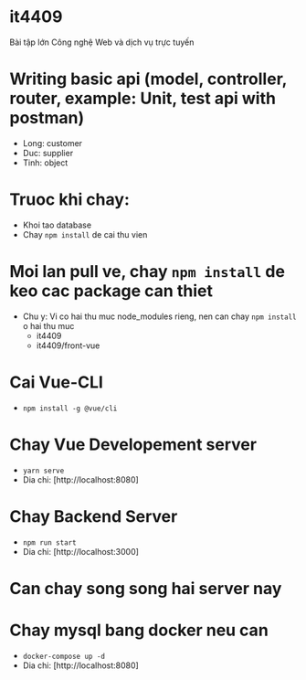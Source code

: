 # it4409
Bài tập lớn Công nghệ Web và dịch vụ trực tuyến
# Writing basic api (model, controller, router, example: Unit, test api with postman)
- Long: customer  
- Duc: supplier  
- Tinh: object  

# Truoc khi chay:
- Khoi tao database  
- Chay `npm install` de cai thu vien  

# Moi lan pull ve, chay `npm install` de keo cac package can thiet
- Chu y: Vi co hai thu muc node_modules rieng, nen can chay `npm install` o hai thu muc
  - it4409
  - it4409/front-vue

# Cai Vue-CLI
- `npm install -g @vue/cli`

# Chay Vue Developement server  
- `yarn serve`
- Dia chi: [http://localhost:8080]  

# Chay Backend Server
- `npm run start`
- Dia chi: [http://localhost:3000]

# Can chay song song hai server nay

# Chay mysql bang docker neu can
- `docker-compose up -d`
- Dia chi: [http://localhost:8080]